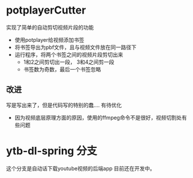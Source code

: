 # potplayerCutter

实现了简单的自动剪切视频片段的功能
- 使用potplayer给视频添加书签
- 将书签导出为pbf文件，且与视频文件放在同一路径下
- 运行程序，将两个书签之间的视频片段剪切出来 
    - 1和2之间剪切出一段， 3和4之间剪一段
    - 书签数为奇数，最后一个书签忽略
    
## 改进
写是写出来了，但是代码写的特别的蠢....
有待优化

- 因为视频底层原理方面的原因，使用的ffmpeg命令不是很好，视频切割处有些问题


# ytb-dl-spring 分支

这个分支是自动话下载youtube视频的后端app 目前还在开发中。
